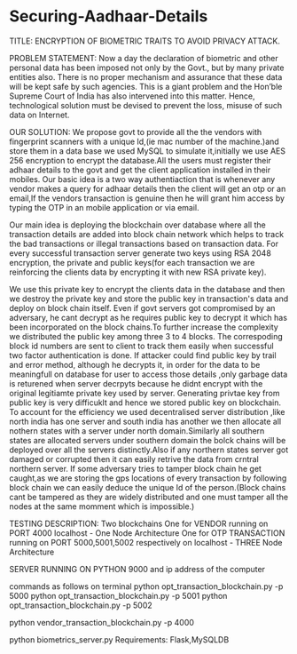 # Securing-Aadhaar-Details
TITLE: ENCRYPTION OF BIOMETRIC TRAITS TO AVOID PRIVACY ATTACK.

PROBLEM STATEMENT: Now a day the declaration of biometric and other personal data has been imposed not only by the Govt., but by many private entities also. There is no proper mechanism and assurance that these data will be kept safe by such agencies. This is a giant problem and the Hon’ble Supreme Court of India has also intervened into this matter. Hence, technological solution must be devised to prevent the loss, misuse of such data on Internet.

OUR SOLUTION: We propose govt to provide all the the vendors with fingerprint scanners with a unique Id,(ie mac number of the machine.)and store them in a data base we used MySQL to simulate it,initially we use AES 256 encryption to encrypt the database.All the users must register their adhaar details to the govt and get the client application installed in their mobiles. Our basic idea is a two way authentiaction that is whenever any vendor makes a query for adhaar details then the client will get an otp or an email,If the vendors transaction is genuine then he will grant him access by typing the OTP in an mobile application or via email.

Our main idea is deploying the blockchain over database where all the transaction details are added into block chain network which helps to track the bad transactions or illegal transactions based on transaction data. For every successful transaction server generate two keys using RSA 2048 encryption, the private and public keys(for each transaction we are reinforcing the clients data by encrypting it with new RSA private key).

We use this private key to encrypt the clients data in the database and then we destroy the private key and store the public key in transaction's data and deploy on block chain itself. Even if govt servers got compromised by an adversary, he cant decrypt as he requires public key to decrypt it which has been incorporated on the block chains.To further increase the complexity we distributed the public key among three 3 to 4 blocks. The correspoding block id numbers are sent to client to track them easily when successful two factor authentication is done. If attacker could find public key by trail and error method, although he decrypts it, in order for the data to be meaningfull on database for user to access those details ,only garbage data is returened when server decrpyts because he didnt encrypt with the original legitiamte private key used by server. Generating privtae key from public key is very difficuklt and hence we stored public key on blockchain. To account for the efficiency we used decentralised server distribution ,like north india has one server and south india has another we then allocate all nothern states with a server under north domain.Similarly all southern states are allocated servers under southern domain the bolck chains will be deployed over all the servers distinctly.Also if any northern states server got damaged or corrupted then it can easily retrive the data from crntral northern server. If some adversary tries to tamper block chain he get caught,as we are storing the gps locations of every transaction by following block chain we can easily deduce the unique Id of the person.(Block chains cant be tampered as they are widely distributed and one must tamper all the nodes at the same momment which is impossible.)

TESTING DESCRIPTION: Two blockchains One for VENDOR running on PORT 4000 localhost - One Node Architecture One for OTP TRANSACTION running on PORT 5000,5001,5002 respectively on localhost - THREE Node Architecture

SERVER RUNNING ON PYTHON 9000 and ip address of the computer

commands as follows on terminal python opt_transaction_blockchain.py -p 5000 python opt_transaction_blockchain.py -p 5001 python opt_transaction_blockchain.py -p 5002

python vendor_transaction_blockchain.py -p 4000

python biometrics_server.py Requirements: Flask,MySQLDB
